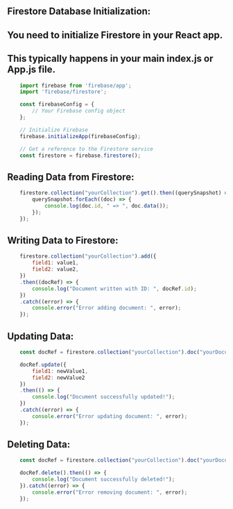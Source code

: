 ## Firestore Database Initialization:
## You need to initialize Firestore in your React app.
## This typically happens in your main index.js or App.js file.

```js
    import firebase from 'firebase/app';
    import 'firebase/firestore';

    const firebaseConfig = {
        // Your Firebase config object
    };

    // Initialize Firebase
    firebase.initializeApp(firebaseConfig);

    // Get a reference to the Firestore service
    const firestore = firebase.firestore();
```

## Reading Data from Firestore:

```js
    firestore.collection("yourCollection").get().then((querySnapshot) => {
        querySnapshot.forEach((doc) => {
            console.log(doc.id, " => ", doc.data());
        });
    });
```

## Writing Data to Firestore:

```js
    firestore.collection("yourCollection").add({
        field1: value1,
        field2: value2,
    })
    .then((docRef) => {
        console.log("Document written with ID: ", docRef.id);
    })
    .catch((error) => {
        console.error("Error adding document: ", error);
    });
```

## Updating Data:

```js
    const docRef = firestore.collection("yourCollection").doc("yourDocumentId");

    docRef.update({
        field1: newValue1,
        field2: newValue2
    })
    .then(() => {
        console.log("Document successfully updated!");
    })
    .catch((error) => {
        console.error("Error updating document: ", error);
    });
```

## Deleting Data:

```js
    const docRef = firestore.collection("yourCollection").doc("yourDocumentId");

    docRef.delete().then(() => {
        console.log("Document successfully deleted!");
    }).catch((error) => {
        console.error("Error removing document: ", error);
    });
```
